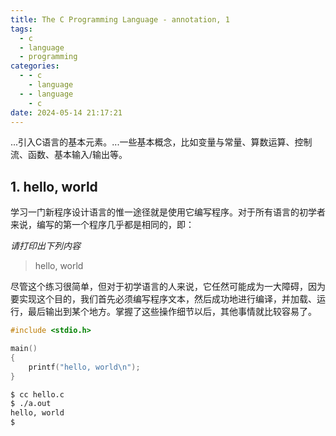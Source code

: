 ```yaml
---
title: The C Programming Language - annotation, 1
tags:
  - c
  - language
  - programming
categories:
  - - c
    - language
  - - language
    - c
date: 2024-05-14 21:17:21
---
```


...引入C语言的基本元素。...一些基本概念，比如变量与常量、算数运算、控制流、函数、基本输入/输出等。

## 1. hello, world

学习一门新程序设计语言的惟一途径就是使用它编写程序。对于所有语言的初学者来说，编写的第一个程序几乎都是相同的，即：

_请打印出下列内容_

> hello, world

尽管这个练习很简单，但对于初学语言的人来说，它任然可能成为一大障碍，因为要实现这个目的，我们首先必须编写程序文本，然后成功地进行编译，并加载、运行，最后输出到某个地方。掌握了这些操作细节以后，其他事情就比较容易了。

```c hello.c
#include <stdio.h>

main()
{
    printf("hello, world\n");
}
```

```bash 如何运行这个程序
$ cc hello.c
$ ./a.out
hello, world
$
```
